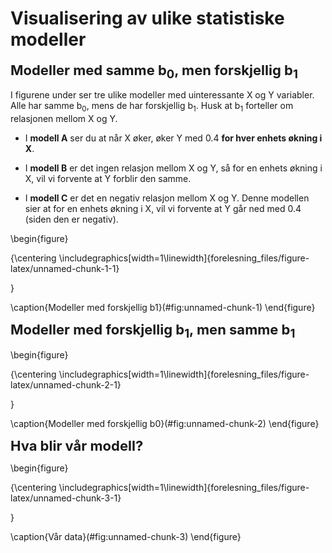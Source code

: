 
# Visualisering av ulike statistiske modeller

<span style="font-size: 22px; font-weight: bold; color: var(--purple);">Modeller med samme b<sub>0</sub>, men forskjellig b<sub>1</sub></span>


I figurene under ser tre ulike modeller med uinteressante X og Y variabler. Alle har samme b<sub>0</sub>, mens de har forskjellig b<sub>1</sub>. Husk at b<sub>1</sub> forteller om relasjonen mellom X og Y.

* I **modell A** ser du at når X øker, øker Y med 0.4 **for hver enhets økning i X**. 

* I **modell B** er det ingen relasjon mellom X og Y, så for en enhets økning i X, vil vi forvente at Y forblir den samme. 

* I **modell C** er det en negativ relasjon mellom X og Y. Denne modellen sier at for en enhets økning i X, vil vi forvente at Y går ned med 0.4 (siden den er negativ).


\begin{figure}

{\centering \includegraphics[width=1\linewidth]{forelesning_files/figure-latex/unnamed-chunk-1-1} 

}

\caption{Modeller med forskjellig b1}(\#fig:unnamed-chunk-1)
\end{figure}

<span style="font-size: 22px; font-weight: bold; color: var(--purple);">Modeller med forskjellig b<sub>1</sub>, men samme b<sub>1</sub></span>

\begin{figure}

{\centering \includegraphics[width=1\linewidth]{forelesning_files/figure-latex/unnamed-chunk-2-1} 

}

\caption{Modeller med forskjellig b0}(\#fig:unnamed-chunk-2)
\end{figure}

<span style="font-size: 22px; font-weight: bold; color: var(--purple);">Hva blir vår modell?</span>

\begin{figure}

{\centering \includegraphics[width=1\linewidth]{forelesning_files/figure-latex/unnamed-chunk-3-1} 

}

\caption{Vår data}(\#fig:unnamed-chunk-3)
\end{figure}
